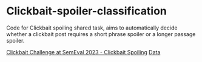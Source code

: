 # Clickbait-spoiler-classification
Code for Clickbait spoiling shared task, aims to automatically decide whether a clickbait post requires a short phrase spoiler or a longer passage spoiler. 

[Clickbait Challenge at SemEval 2023 - Clickbait Spoiling](https://pan.webis.de/semeval23/pan23-web/clickbait-challenge.html)
[Data](https://zenodo.org/record/6362726#.YsbdSTVBzrk)
